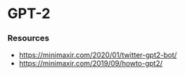 # GPT-2

### Resources

- https://minimaxir.com/2020/01/twitter-gpt2-bot/
- https://minimaxir.com/2019/09/howto-gpt2/